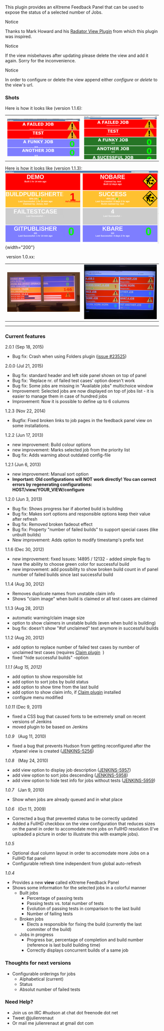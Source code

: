 This plugin provides an eXtreme Feedback Panel that can be used to
expose the status of a selected number of Jobs.

Notice

Thanks to Mark Howard and his [Radiator View
Plugin](http://localhost:8085/display/JENKINS/Radiator+View+Plugin) from
which this plugin was inspired.

Notice

If the view misbehaves after updating please delete the view and add it
again. Sorry for the inconvenience.

Notice

In order to configure or delete the view append either *configure* or
*delete* to the view's url.

### **Shots**

Here is how it looks like (version 1.1.6):

|                                                                                                                                                             |                                                                                                                                |
|-------------------------------------------------------------------------------------------------------------------------------------------------------------|--------------------------------------------------------------------------------------------------------------------------------|
| ![](docs/images/1.1.6_countFailedBuildSinceLastSuccessfulBuild.png) | ![](docs/images/1.1.6_green_color.png) |

Here is how it looks like (version 1.1.3):  
![](docs/images/xfpanel-113.png){width="200"}

 version 1.0.xx: 

|                                                                                                                          |                                                                                                                          |
|--------------------------------------------------------------------------------------------------------------------------|--------------------------------------------------------------------------------------------------------------------------|
| ![](docs/images/EFPanel_101.jpg) | ![](docs/images/XFPanel_106.jpg) |

  

------------------------------------------------------------------------

### **Current features**

2.0.1 (Sep 18, 2015)

-   Bug fix: Crash when using Folders plugin ([issue
    \#23525](https://issues.jenkins-ci.org/browse/JENKINS-23525))

2.0.0 (Jul 21, 2015)

-   Bug fix: standard header and left side panel shown on top of panel
-   Bug fix: 'Replace nr. of failed test cases' option doesn't work
-   Bug fix: Some jobs are missing in "Available jobs" multichoice
    window
-   Improvement: Selected jobs are now displayed on top of jobs list -
    it is easier to manage them in case of hundred jobs
-   Improvement: Now it is possible to define up to 6 columns

1.2.3 (Nov 22, 2014)

-   Bugfix: Fixed broken links to job pages in the feedback panel view
    on some installations.

1.2.2 (Jun 17, 2013)

-   new improvement: Build colour options
-   new improvement: Marks selected job from the priority list
-   Bug fix: Adds warning about outdated config-file

1.2.1 (Jun 6, 2013)

-   new improvement: Manual sort option
-   **Important: Old configurations will NOT work directly! You can
    correct errors by regenerating configurations:
    HOST/view/YOUR\_VIEW/configure**

1.2.0 (Jun 3, 2013)

-   Bug fix: Shows progress bar if aborted build is building
-   Bug fix: Makes sort options and responsible options keep their value
    after refresh
-   Bug fix: Removed broken fadeout effect
-   Bug fix: Property "number of failed builds" to support special cases
    (like unbuilt builds)
-   New improvement: Adds option to modify timestamp's prefix text

1.1.6 (Dec 30, 2012)

-   new improvement: fixed Issues: 14895 / 12132 - added simple flag to
    have the ability to choose green color for successful build
-   new improvement: add possibility to show broken build count in xf
    panel number of failed builds since last successful build

1.1.4 (Aug 30, 2012)

-   Removes duplicate names from unstable claim info
-   Shows "claim image" when build is claimed or all test cases are
    claimed

1.1.3 (Aug 28, 2012)

-   automatic warning/claim image size
-   option to show claimers in unstable builds (even when build is
    building)
-   bug fix: doesn't show "\#of unclaimed" text anymore in successful
    builds

1.1.2 (Aug 20, 2012)

-   add option to replace number of failed test cases by number of
    unclaimed test cases (requires [Claim
    plugin](https://wiki.jenkins-ci.org/display/JENKINS/Claim+plugin)  )
-   fixed "hide successful builds" -option

*1.1.1 (Aug 15, 2012)*

-   add option to show responsible list
-   add option to sort jobs by build status
-   add option to show time from the last build
-   add option to show claim info, if [Claim
    plugin](https://wiki.jenkins-ci.org/display/JENKINS/Claim+plugin)
    installed
-   configure menu modified

*1.0.11* (Dec 9, 2011)

-   fixed a CSS bug that caused fonts to be extremely small on recent
    versions of Jenkins
-   moved plugin to be based on Jenkins

*1.0.9*   (Aug 11, 2010)

-   fixed a bug that prevents Hudson from getting reconfigured after the
    xfpanel view is created
    ([JENKINS-5256](https://issues.jenkins-ci.org/browse/JENKINS-5256))

*1.0.8*   (May 24, 2010)

-   add view option to display job description
    ([JENKINS-5957](https://issues.jenkins-ci.org/browse/JENKINS-5957))
-   add view option to sort jobs descending
    ([JENKINS-5958](https://issues.jenkins-ci.org/browse/JENKINS-5958))
-   add view option to hide test info for jobs without tests
    ([JENKINS-5959](https://issues.jenkins-ci.org/browse/JENKINS-5959))

*1.0.7*   (Jan 9, 2010)

-   Show when jobs are already queued and in what place

*1.0.6*   (Oct 11, 2009)

-   Corrected a bug that prevented status to be correctly updated
-   Added a FullHD checkbox on the view configuration that reduces sizes
    on the panel in order to accomodate more jobs on FullHD resolution
    (I've uploaded a picture in order to illustrate this with example
    jobs).

*1.0.5*

-   Optional dual column layout in order to accomodate more Jobs on a
    FullHD flat panel
-   Configurable refresh time independent from global auto-refresh

*1.0.4*

-   Provides a new **view** called eXtreme Feedback Panel
-   Shows some information for the selected jobs in a colorful manner
    -   Built jobs
        -   Percentage of passing tests
        -   Passing tests vs. total number of tests
        -   Evolution of passing tests in comparison to the last build
        -   Number of failing tests
    -   Broken jobs
        -   Elects a responsible for fixing the build (currently the
            last commiter of the build)
    -   Jobs in progress
        -   Progress bar, percentage of completion and build number
            (reference is last build building time)
        -   Correctly displays concurrent builds of a same job

### **Thoughts for next versions**

-   Configurable orderings for jobs
    -   Alphabetical (current)
    -   Status
    -   Absolut number of failed tests

### **Need Help?**

-   Join us on IRC \#hudson at chat dot freenode dot net
-   Tweet @julienrenaut
-   Or mail me julienrenaut at gmail dot com
